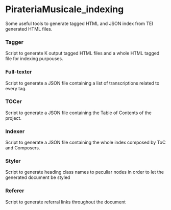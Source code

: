# PirateriaMusicale_indexing
Some useful tools to generate tagged HTML and JSON index from TEI generated HTML files.

### Tagger
Script to generate K output tagged HTML files and a whole HTML tagged file for indexing purpouses.

### Full-texter
Script to generate a JSON file containing a list of transcriptions related to every tag.

### TOCer
Script to generate a JSON file containing the Table of Contents of the project.

### Indexer
Script to generate a JSON file containing the whole index composed by ToC and Composers.

### Styler
Script to generate heading class names to peculiar nodes in order to let the generated document be styled

### Referer
Script to generate referral links throughout the document